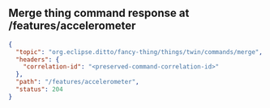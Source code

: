 ## Merge thing command response at /features/accelerometer

```json
{
  "topic": "org.eclipse.ditto/fancy-thing/things/twin/commands/merge",
  "headers": {
    "correlation-id": "<preserved-command-correlation-id>"
  },
  "path": "/features/accelerometer",
  "status": 204
}
```
